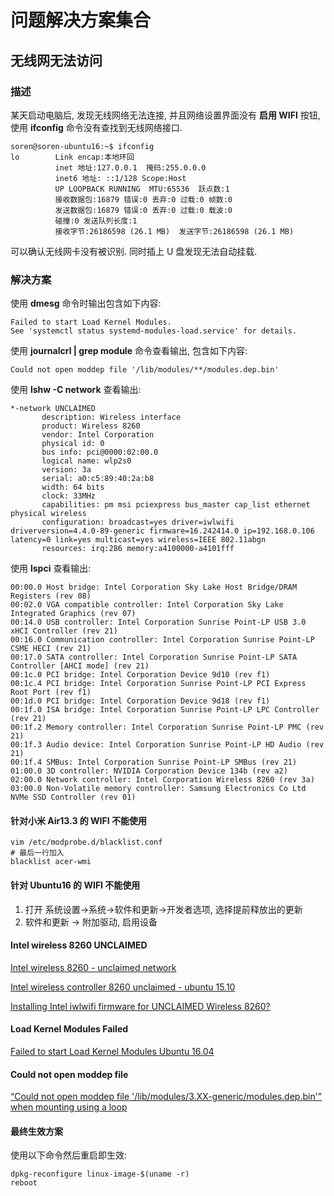# 问题解决方案集合 #

## 无线网无法访问 ##

### 描述 ###

某天启动电脑后, 发现无线网络无法连接, 并且网络设置界面没有 **启用 WIFI** 按钮, 使用 **ifconfig** 命令没有查找到无线网络接口.

```
soren@soren-ubuntu16:~$ ifconfig
lo        Link encap:本地环回  
          inet 地址:127.0.0.1  掩码:255.0.0.0
          inet6 地址: ::1/128 Scope:Host
          UP LOOPBACK RUNNING  MTU:65536  跃点数:1
          接收数据包:16879 错误:0 丢弃:0 过载:0 帧数:0
          发送数据包:16879 错误:0 丢弃:0 过载:0 载波:0
          碰撞:0 发送队列长度:1 
          接收字节:26186598 (26.1 MB)  发送字节:26186598 (26.1 MB)
```

可以确认无线网卡没有被识别. 同时插上 U 盘发现无法自动挂载.

### 解决方案 ###

使用 **dmesg** 命令时输出包含如下内容:

```
Failed to start Load Kernel Modules.
See 'systemctl status systemd-modules-load.service' for details.
```

使用 **journalcrl | grep module** 命令查看输出, 包含如下内容:

```
Could not open moddep file '/lib/modules/**/modules.dep.bin'
```

使用 **lshw -C network** 查看输出:

```
*-network UNCLAIMED
       description: Wireless interface
       product: Wireless 8260
       vendor: Intel Corporation
       physical id: 0
       bus info: pci@0000:02:00.0
       logical name: wlp2s0
       version: 3a
       serial: a0:c5:89:40:2a:b8
       width: 64 bits
       clock: 33MHz
       capabilities: pm msi pciexpress bus_master cap_list ethernet physical wireless
       configuration: broadcast=yes driver=iwlwifi driverversion=4.4.0-89-generic firmware=16.242414.0 ip=192.168.0.106 latency=0 link=yes multicast=yes wireless=IEEE 802.11abgn
       resources: irq:286 memory:a4100000-a4101fff
```

使用 **lspci** 查看输出:

```
00:00.0 Host bridge: Intel Corporation Sky Lake Host Bridge/DRAM Registers (rev 08)
00:02.0 VGA compatible controller: Intel Corporation Sky Lake Integrated Graphics (rev 07)
00:14.0 USB controller: Intel Corporation Sunrise Point-LP USB 3.0 xHCI Controller (rev 21)
00:16.0 Communication controller: Intel Corporation Sunrise Point-LP CSME HECI (rev 21)
00:17.0 SATA controller: Intel Corporation Sunrise Point-LP SATA Controller [AHCI mode] (rev 21)
00:1c.0 PCI bridge: Intel Corporation Device 9d10 (rev f1)
00:1c.4 PCI bridge: Intel Corporation Sunrise Point-LP PCI Express Root Port (rev f1)
00:1d.0 PCI bridge: Intel Corporation Device 9d18 (rev f1)
00:1f.0 ISA bridge: Intel Corporation Sunrise Point-LP LPC Controller (rev 21)
00:1f.2 Memory controller: Intel Corporation Sunrise Point-LP PMC (rev 21)
00:1f.3 Audio device: Intel Corporation Sunrise Point-LP HD Audio (rev 21)
00:1f.4 SMBus: Intel Corporation Sunrise Point-LP SMBus (rev 21)
01:00.0 3D controller: NVIDIA Corporation Device 134b (rev a2)
02:00.0 Network controller: Intel Corporation Wireless 8260 (rev 3a)
03:00.0 Non-Volatile memory controller: Samsung Electronics Co Ltd NVMe SSD Controller (rev 01)
```

#### 针对小米 Air13.3 的 WIFI 不能使用 ####

```
vim /etc/modprobe.d/blacklist.conf
# 最后一行加入
blacklist acer-wmi
```

#### 针对 Ubuntu16 的 WIFI 不能使用 ####

1. 打开 系统设置->系统->软件和更新->开发者选项, 选择提前释放出的更新
2. 软件和更新 -> 附加驱动, 启用设备

#### Intel wireless 8260 UNCLAIMED ####

[Intel wireless 8260 - unclaimed network](https://askubuntu.com/questions/693109/intel-wireless-8260-unclaimed-network)

[Intel wireless controller 8260 unclaimed - ubuntu 15.10](https://askubuntu.com/questions/751504/intel-wireless-controller-8260-unclaimed-ubuntu-15-10)

[Installing Intel iwlwifi firmware for UNCLAIMED Wireless 8260?](https://askubuntu.com/questions/697279/installing-intel-iwlwifi-firmware-for-unclaimed-wireless-8260)

#### Load Kernel Modules Failed ####

[Failed to start Load Kernel Modules Ubuntu 16.04](https://askubuntu.com/questions/809199/failed-to-start-load-kernel-modules-ubuntu-16-04)

#### Could not open moddep file ####

[“Could not open moddep file '/lib/modules/3.XX-generic/modules.dep.bin'” when mounting using a loop](https://askubuntu.com/questions/459296/could-not-open-moddep-file-lib-modules-3-xx-generic-modules-dep-bin-when-mo)

#### 最终生效方案 ####

使用以下命令然后重启即生效:

```
dpkg-reconfigure linux-image-$(uname -r)
reboot
```
